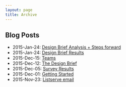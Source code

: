 ```yaml
---
layout: page
title: Archive
---
```


## Blog Posts

* 2015-Jan-24: [Design Brief Analysis + Steps forward ](http://project-evolve-listserve.github.io/home/post/2016/01/31/learnings-from-design-briefs-platform/)
* 2015-Jan-24: [Design Brief Results](http://project-evolve-listserve.github.io/home/post/2016/01/24/Design-Briefs/)
* 2015-Dec-15: [Teams](http://project-evolve-listserve.github.io/home/post/2015/12/15/teams/)
* 2015-Dec-12: [The Design Brief](http://project-evolve-listserve.github.io/home/post/2015/12/12/the-design-brief/)
* 2015-Dec-05: [Survey Results](http://project-evolve-listserve.github.io/home/post/2015/12/05/survey-results/)
* 2015-Dec-01: [Getting Started](http://project-evolve-listserve.github.io/home/post/2015/12/05/getting-started/)
* 2015-Nov-23: [Listserve email](http://project-evolve-listserve.github.io/home/post/2015/11/23/listserve-email/)
